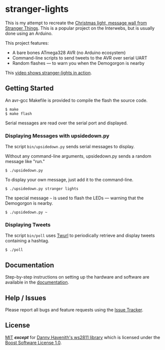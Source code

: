 stranger-lights
===============

This is my attempt to recreate the
[Christmas light, message wall from Stranger Things][stranger-things-tweet].
This is a popular project on the Interwebs, but is usually done using
an Arduino.

This project features:

- A bare bones ATmega328 AVR (no Arduino ecosystem)
- Command-line scripts to send tweets to the AVR over serial UART
- Random flashes — to warn you when the Demogorgon is nearby

This [video shows stranger-lights in action][youtube].

Getting Started
---------------

An avr-gcc Makefile is provided to compile the flash the source code.

    $ make
    $ make flash

Serial messages are read over the serial port and displayed.

### Displaying Messages with upsidedown.py

The script `bin/upsidedown.py` sends serial messages to display.

Without any command-line arguments, upsidedown.py sends a random
message like "run."

    $ ./upsidedown.py

To display your own message, just add it to the command-line.

    $ ./upsidedown.py stranger lights

The special message `~` is used to flash the LEDs — warning that the
Demogorgon is nearby.

    $ ./upsidedown.py ~

### Displaying Tweets

The script `bin/poll` uses [Twurl][twurl] to periodically retrieve and
display tweets containing a hashtag.

    $ ./poll

Documentation
-------------

Step-by-step instructions on setting up the hardware and software are
available in the [documentation][docs].

Help / Issues
-------------

Please report all bugs and feature requests using the
[Issue Tracker][issues].

License
-------

[MIT](LICENSE) ***except*** for
[Danny Havenith's ws2811 library][ws2811] which is licensed under the
[Boost Software License 1.0][boost].


[boost]: https://github.com/DannyHavenith/ws2811/blob/master/LICENSE_1_0.txt
[docs]: https://bitmandu.com/stranger-lights/latest/index.html
[issues]: https://github.com/bitmandu/stranger-lights/issues
[stranger-things-tweet]: https://twitter.com/stranger_things/status/898307224979742720
[twurl]: https://github.com/twitter/twurl
[ws2811]: https://github.com/DannyHavenith/ws2811
[youtube]: https://www.youtube.com/watch?v=xbL81dse8vs
